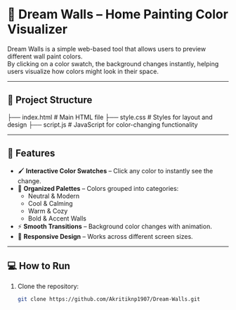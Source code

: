 # 🎨 Dream Walls – Home Painting Color Visualizer

Dream Walls is a simple web-based tool that allows users to preview different wall paint colors.  
By clicking on a color swatch, the background changes instantly, helping users visualize how colors might look in their space.

---

## 📂 Project Structure
├── index.html # Main HTML file
├── style.css # Styles for layout and design
├── script.js # JavaScript for color-changing functionality


---

## 🚀 Features
- 🖌️ **Interactive Color Swatches** – Click any color to instantly see the change.  
- 🎨 **Organized Palettes** – Colors grouped into categories:
  - Neutral & Modern
  - Cool & Calming
  - Warm & Cozy
  - Bold & Accent Walls  
- ⚡ **Smooth Transitions** – Background color changes with animation.  
- 📱 **Responsive Design** – Works across different screen sizes.

---

## 💻 How to Run
1. Clone the repository:
   ```bash
   git clone https://github.com/Akritiknp1907/Dream-Walls.git
